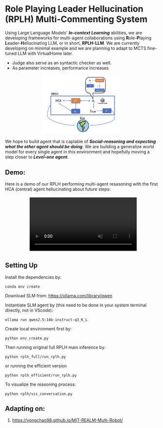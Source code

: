 # Role Playing Leader Hellucination (RPLH) Multi-Commenting System

Using Large Language Models' ***In-context Learning*** abilities, we are developing frameworks for multi-agent collaborations using **R**ole-**P**laying **L**eader-**H**ellucinating LLM, or in short, **RPLH-LLM**. We are currently developing on minimal example and we are planning to adapt to MCTS fine-tuned LLM with VirtualHome later.
- Judge also serve as an syntactic checker as well.
- As parameter increases, performance increases

<div align=center>
<img src="demos/img/rplh.png" width = "50%" alt="struct" align=center/>
</div>

We hope to build agent that is caplable of ***Social-reasoning and expecting what the other agent should be doing***. We are building a generalize world model for every single agent in this environment and hopefully moving a step closer to ***Level-one agent***.

## Demo:
Here is a demo of our RPLH performing multi-agent resasoning with the first HCA (central) agent hellucinating about future steps:

<div style="width: 100%; padding: 5px; display: flex; justify-content: center;">
  <video controls autoplay style="width: 70%; height: auto;" muted>
    <source src="demos/img/rplh_demo1.mp4" type="video/mp4">
    Your browser does not support the video tag.
  </video>
</div>


## Setting Up
Install the dependencies by:
```
conda env create
```

Download SLM from: https://ollama.com/library/qwen

Instantiate SLM agent by (this need to be done in your system terminal directly, not in VScode):
```
ollama run qwen2.5:14b-instruct-q3_K_L
```

Create local environment first by:
```
python env_create.py
```

Then running original full RPLH main inference by:
```
python rplh_full/run_rplh.py
```

or running the efficient version

```
python rplh_efficient/run_rplh.py
```

To visualize the reasoning process:
```
python rplh/vis_conversation.py
```

## Adapting on:
1. https://yongchao98.github.io/MIT-REALM-Multi-Robot/
